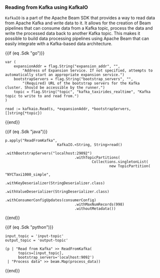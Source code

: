 <!--
Licensed under the Apache License, Version 2.0 (the "License");
you may not use this file except in compliance with the License.
You may obtain a copy of the License at

http://www.apache.org/licenses/LICENSE-2.0

Unless required by applicable law or agreed to in writing, software
distributed under the License is distributed on an "AS IS" BASIS,
WITHOUT WARRANTIES OR CONDITIONS OF ANY KIND, either express or implied.
See the License for the specific language governing permissions and
limitations under the License.
-->
### Reading from Kafka using KafkaIO

`KafkaIO` is a part of the Apache Beam SDK that provides a way to read data from Apache Kafka and write data to it. It allows for the creation of Beam pipelines that can consume data from a Kafka topic, process the data and write the processed data back to another Kafka topic. This makes it possible to build data processing pipelines using Apache Beam that can easily integrate with a Kafka-based data architecture.

{{if (eq .Sdk "go")}}
```
var (
	expansionAddr = flag.String("expansion_addr", "",
		"Address of Expansion Service. If not specified, attempts to automatically start an appropriate expansion service.")
	bootstrapServers = flag.String("bootstrap_servers", "",
		"(Required) URL of the bootstrap servers for the Kafka cluster. Should be accessible by the runner.")
	topic = flag.String("topic", "kafka_taxirides_realtime", "Kafka topic to write to and read from.")
)

read := kafkaio.Read(s, *expansionAddr, *bootstrapServers, []string{*topic})
```
{{end}}

{{if (eq .Sdk "java")}}
```
p.apply("ReadFromKafka",
                        KafkaIO.<String, String>read()
                                .withBootstrapServers("localhost:29092")
                                .withTopicPartitions(
                                        Collections.singletonList(
                                                new TopicPartition(
                                                        "NYCTaxi1000_simple",
                                .withKeyDeserializer(StringDeserializer.class)
                                .withValueDeserializer(StringDeserializer.class)
                                .withConsumerConfigUpdates(consumerConfig)
                                .withMaxNumRecords(998)
                                .withoutMetadata())
```
{{end}}


{{if (eq .Sdk "python")}}
```
input_topic = 'input-topic'
output_topic = 'output-topic'

(p | "Read from Kafka" >> ReadFromKafka(
      topics=[input_topic],
      bootstrap_servers='localhost:9092')
 | "Process data" >> beam.Map(process_data))
```
{{end}}